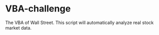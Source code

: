# VBA-challenge
The VBA of Wall Street. This script will automatically analyze real stock market data.
